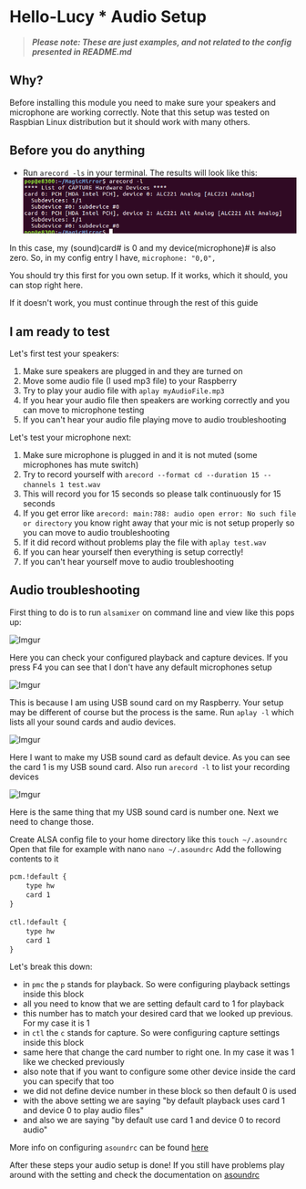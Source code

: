 # Hello-Lucy * Audio Setup

> ***Please note: These are just examples, and not related to the config presented in README.md***

## Why?

Before installing this module you need to make sure your speakers and microphone are working correctly.
Note that this setup was tested on Raspbian Linux distribution but it should work with many others.

## Before you do anything
* Run `arecord -ls` in your terminal.
The results will look like this:
![](images/1.png)

In this case, my (sound)card# is 0 and my device(microphone)# is also zero.
So, in my config entry I have, `microphone: "0,0",`

You should try this first for you own setup. If it works, which it should, you can stop right here.

If it doesn't work, you must continue through the rest of this guide

## I am ready to test

Let's first test your speakers:

1. Make sure speakers are plugged in and they are turned on
2. Move some audio file (I used mp3 file) to your Raspberry
3. Try to play your audio file with `aplay myAudioFile.mp3`
4. If you hear your audio file then speakers are working correctly and you can move to microphone testing
5. If you can't hear your audio file playing move to audio troubleshooting

Let's test your microphone next:

1. Make sure microphone is plugged in and it is not muted (some microphones has mute switch)
2. Try to record yourself with `arecord --format cd --duration 15 --channels 1 test.wav`
3. This will record you for 15 seconds so please talk continuously for 15 seconds
4. If you get error like `arecord: main:788: audio open error: No such file or directory` you know right away that your mic is not setup properly so you can move to audio troubleshooting
5. If it did record without problems play the file with `aplay test.wav`
6. If you can hear yourself then everything is setup correctly!
7. If you can't hear yourself move to audio troubleshooting

## Audio troubleshooting

First thing to do is to run `alsamixer` on command line and view like this pops up:

![Imgur](https://i.imgur.com/vXZzssQ.png)

Here you can check your configured playback and capture devices. If you press F4 you can see that I don't have any default microphones setup

![Imgur](https://i.imgur.com/ZDyInq9.png)

This is because I am using USB sound card on my Raspberry. Your setup may be different of course but the process is the same.
Run `aplay -l` which lists all your sound cards and audio devices.

![Imgur](https://i.imgur.com/72GDxex.png)

Here I want to make my USB sound card as default device. As you can see the card 1 is my USB sound card.
Also run `arecord -l` to list your recording devices

![Imgur](https://i.imgur.com/frl5K6s.png)

Here is the same thing that my USB sound card is number one. Next we need to change those.

Create ALSA config file to your home directory like this `touch ~/.asoundrc`
Open that file for example with nano `nano ~/.asoundrc`
Add the following contents to it

```
pcm.!default {
    type hw
    card 1
}

ctl.!default {
    type hw
    card 1
}
```

Let's break this down:

* in `pmc` the `p` stands for playback. So were configuring playback settings inside this block
* all you need to know that we are setting default card to 1 for playback
* this number has to match your desired card that we looked up previous. For my case it is 1
* in `ctl` the `c` stands for capture. So were configuring capture settings inside this block
* same here that change the card number to right one. In my case it was 1 like we checked previously
* also note that if you want to configure some other device inside the card you can specify that too
* we did not define device number in these block so then default 0 is used
* with the above setting we are saying "by default playback uses card 1 and device 0 to play audio files"
* and also we are saying "by default use card 1 and device 0 to record audio"

More info on configuring `asoundrc` can be found [here](https://www.alsa-project.org/main/index.php/Asoundrc)

After these steps your audio setup is done! If you still have problems play around with the setting and check the documentation on [asoundrc](https://www.alsa-project.org/main/index.php/Asoundrc)
